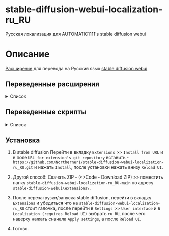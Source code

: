 # stable-diffusion-webui-localization-ru_RU
  Русская локализация для AUTOMATIC1111's stable diffusion webui

# Описание
[Расширение](https://github.com/Northerner1/stable-diffusion-webui-localization-ru_RU) для перевода на Русский язык [stable diffusion webui](https://github.com/AUTOMATIC1111/stable-diffusion-webui)

## Переведенные расширения
<details>
  <summary>Список</summary>

  - [x] [Aesthetic Gradients](https://github.com/AUTOMATIC1111/stable-diffusion-webui-aesthetic-gradients)  
  - [x] [Wildcards](https://github.com/AUTOMATIC1111/stable-diffusion-webui-wildcards)  
  - [x] [Dynamic Prompts](https://github.com/adieyal/sd-dynamic-prompts)  
  - [x] [Steps Animation](https://github.com/vladmandic/sd-extension-steps-animation)  
  - [x] [Training Picker](https://github.com/Maurdekye/training-picker)  
  - [x] [Tokenizer](https://github.com/AUTOMATIC1111/stable-diffusion-webui-tokenizer)  
  - [x] [Latent Mirroring](https://github.com/dfaker/SD-latent-mirroring)  
  - [x] [Embedding Editor](https://github.com/CodeExplode/stable-diffusion-webui-embedding-editor)  
  - [x] [Conditioning Highres fix](	https://github.com/dtlnor/stable-diffusion-webui-conditioning-highres-fix.git) 
  - [x] [DreamArtist](https://github.com/7eu7d7/DreamArtist-sd-webui-extension.git)  
  - [x] [Rembg](https://github.com/AUTOMATIC1111/stable-diffusion-webui-rembg)
  - [x] [Tiled Diffusion](https://github.com/pkuliyi2015/multidiffusion-upscaler-for-automatic1111)
  - [x] [Ebsynth Utility](https://github.com/s9roll7/ebsynth_utility)
  - [x] [ControlNet](https://github.com/Mikubill/sd-webui-controlnet)
  - [x] [Images Browser](https://github.com/AlUlkesh/stable-diffusion-webui-images-browser)  
  - [x] [Prompt Translator](https://github.com/butaixianran/Stable-Diffusion-Webui-Prompt-Translator)
  - [x] [adetailer](https://github.com/Bing-su/adetailer)
  - [x] [sd-webui-reactor](https://github.com/Gourieff/sd-webui-reactor)
  - [x] [sd-webui-supermerger](https://github.com/hako-mikan/sd-webui-supermerger)
  
</details>

## Переведенные скрипты

<details>
  <summary>Список</summary>
  
  - [x] [Seed Travel](https://github.com/yownas/seed_travel)
  - [x] [Shift Attention](https://github.com/yownas/shift-attention)
  - [x] [Prompt Travel](https://github.com/Kahsolt/stable-diffusion-webui-prompt-travel)
  - [x] [Depthmap2mask](https://github.com/Extraltodeus/depthmap2mask)  

</details>

## Установка

 1.  В stable diffusion Перейти в вкладку `Extensions` >> `Install from URL` и в поле `URL for extension's git repository` вставить -                                    `https://github.com/Northerner1/stable-diffusion-webui-localization-ru_RU.git` и нажать `Install`, после установки нажать внизу `Reload UI`.

 1. Другой способ: Скачать ZIP - (<>Code - Download ZIP) >> поместить папку `stable-diffusion-webui-localization-ru_RU-main` по адресу `stable-diffusion-webui\extensions\`.

 2. После перезагрузки/запуска stable diffusion, перейти в вкладку `Extensions` и убедиться что на `stable-diffusion-webui-localization-ru_RU` стоит галочка, после     перейти в `Settings` >> `User interface` и в `Localization (requires Reload UI)` выбрать `ru_RU`, после чего наверху нажать сначала `Apply settings`, а после         `Reload UI`.

3. Готово.
